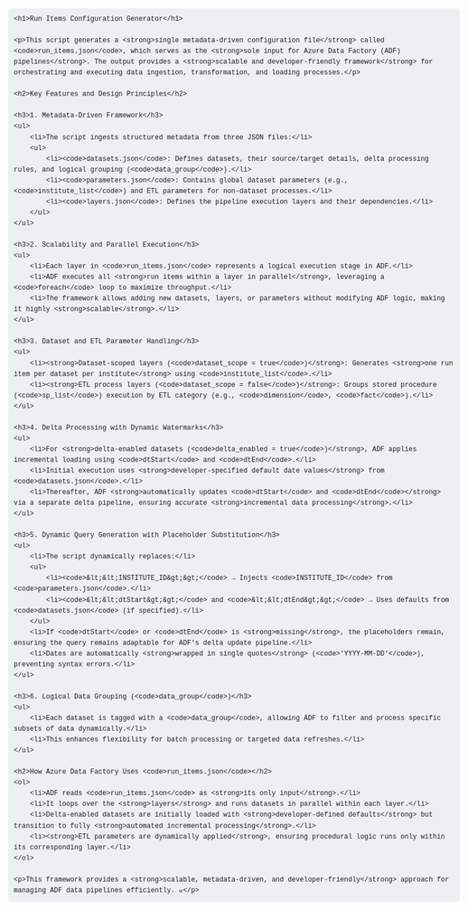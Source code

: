<!DOCTYPE html>
<html lang="en">
<head>
    <meta charset="UTF-8">
    <meta name="viewport" content="width=device-width, initial-scale=1.0">
    <title>Run Items Configuration Generator</title>
    <style>
        body {
            font-family: Arial, sans-serif;
            line-height: 1.6;
            max-width: 800px;
            margin: auto;
            padding: 20px;
        }
        h1, h2 {
            color: #2c3e50;
        }
        code {
            background: #ecf0f1;
            padding: 2px 5px;
            border-radius: 3px;
            font-family: "Courier New", Courier, monospace;
        }
        pre {
            background: #ecf0f1;
            padding: 10px;
            border-radius: 5px;
            overflow-x: auto;
        }
    </style>
</head>
<body>

    <h1>Run Items Configuration Generator</h1>

    <p>This script generates a <strong>single metadata-driven configuration file</strong> called <code>run_items.json</code>, which serves as the <strong>sole input for Azure Data Factory (ADF) pipelines</strong>. The output provides a <strong>scalable and developer-friendly framework</strong> for orchestrating and executing data ingestion, transformation, and loading processes.</p>

    <h2>Key Features and Design Principles</h2>

    <h3>1. Metadata-Driven Framework</h3>
    <ul>
        <li>The script ingests structured metadata from three JSON files:</li>
        <ul>
            <li><code>datasets.json</code>: Defines datasets, their source/target details, delta processing rules, and logical grouping (<code>data_group</code>).</li>
            <li><code>parameters.json</code>: Contains global dataset parameters (e.g., <code>institute_list</code>) and ETL parameters for non-dataset processes.</li>
            <li><code>layers.json</code>: Defines the pipeline execution layers and their dependencies.</li>
        </ul>
    </ul>

    <h3>2. Scalability and Parallel Execution</h3>
    <ul>
        <li>Each layer in <code>run_items.json</code> represents a logical execution stage in ADF.</li>
        <li>ADF executes all <strong>run items within a layer in parallel</strong>, leveraging a <code>foreach</code> loop to maximize throughput.</li>
        <li>The framework allows adding new datasets, layers, or parameters without modifying ADF logic, making it highly <strong>scalable</strong>.</li>
    </ul>

    <h3>3. Dataset and ETL Parameter Handling</h3>
    <ul>
        <li><strong>Dataset-scoped layers (<code>dataset_scope = true</code>)</strong>: Generates <strong>one run item per dataset per institute</strong> using <code>institute_list</code>.</li>
        <li><strong>ETL process layers (<code>dataset_scope = false</code>)</strong>: Groups stored procedure (<code>sp_list</code>) execution by ETL category (e.g., <code>dimension</code>, <code>fact</code>).</li>
    </ul>

    <h3>4. Delta Processing with Dynamic Watermarks</h3>
    <ul>
        <li>For <strong>delta-enabled datasets (<code>delta_enabled = true</code>)</strong>, ADF applies incremental loading using <code>dtStart</code> and <code>dtEnd</code>.</li>
        <li>Initial execution uses <strong>developer-specified default date values</strong> from <code>datasets.json</code>.</li>
        <li>Thereafter, ADF <strong>automatically updates <code>dtStart</code> and <code>dtEnd</code></strong> via a separate delta pipeline, ensuring accurate <strong>incremental data processing</strong>.</li>
    </ul>

    <h3>5. Dynamic Query Generation with Placeholder Substitution</h3>
    <ul>
        <li>The script dynamically replaces:</li>
        <ul>
            <li><code>&lt;&lt;INSTITUTE_ID&gt;&gt;</code> → Injects <code>INSTITUTE_ID</code> from <code>parameters.json</code>.</li>
            <li><code>&lt;&lt;dtStart&gt;&gt;</code> and <code>&lt;&lt;dtEnd&gt;&gt;</code> → Uses defaults from <code>datasets.json</code> (if specified).</li>
        </ul>
        <li>If <code>dtStart</code> or <code>dtEnd</code> is <strong>missing</strong>, the placeholders remain, ensuring the query remains adaptable for ADF's delta update pipeline.</li>
        <li>Dates are automatically <strong>wrapped in single quotes</strong> (<code>'YYYY-MM-DD'</code>), preventing syntax errors.</li>
    </ul>

    <h3>6. Logical Data Grouping (<code>data_group</code>)</h3>
    <ul>
        <li>Each dataset is tagged with a <code>data_group</code>, allowing ADF to filter and process specific subsets of data dynamically.</li>
        <li>This enhances flexibility for batch processing or targeted data refreshes.</li>
    </ul>

    <h2>How Azure Data Factory Uses <code>run_items.json</code></h2>
    <ol>
        <li>ADF reads <code>run_items.json</code> as <strong>its only input</strong>.</li>
        <li>It loops over the <strong>layers</strong> and runs datasets in parallel within each layer.</li>
        <li>Delta-enabled datasets are initially loaded with <strong>developer-defined defaults</strong> but transition to fully <strong>automated incremental processing</strong>.</li>
        <li><strong>ETL parameters are dynamically applied</strong>, ensuring procedural logic runs only within its corresponding layer.</li>
    </ol>

    <p>This framework provides a <strong>scalable, metadata-driven, and developer-friendly</strong> approach for managing ADF data pipelines efficiently. 🚀</p>

</body>
</html>
